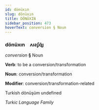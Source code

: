 ```yaml
---
id: dönüxın
slug: dönüxın
title: DÖNÜXIN
sidebar_position: 473
hoverText: conversion § Noun
---
```


### dönüxın&emsp;<span kind="abugida">ʌıƨʄɋ̃ȷ</span>

*conversion* **§** Noun

**Verb**: to be a conversion/transformation

**Noun**: conversion/transformation

**Modifier**: conversion/transformation-related

Turkish dönüşüm undefined

*Turkic Language Family*